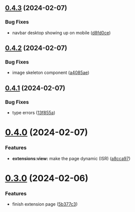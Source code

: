## [0.4.3](https://github.com/onesoft-sudo/sudobot-extensions-web/compare/v0.4.2...v0.4.3) (2024-02-07)


### Bug Fixes

* navbar desktop showing up on mobile ([d8fd0ce](https://github.com/onesoft-sudo/sudobot-extensions-web/commit/d8fd0cefd0c532b2a87c9b8d97c5c0d6b708a159))



## [0.4.2](https://github.com/onesoft-sudo/sudobot-extensions-web/compare/v0.4.1...v0.4.2) (2024-02-07)


### Bug Fixes

* image skeleton component ([a4085ae](https://github.com/onesoft-sudo/sudobot-extensions-web/commit/a4085ae7bff455fe6ca351b684e91a2053fecdfa))



## [0.4.1](https://github.com/onesoft-sudo/sudobot-extensions-web/compare/v0.4.0...v0.4.1) (2024-02-07)


### Bug Fixes

* type errors ([13f855a](https://github.com/onesoft-sudo/sudobot-extensions-web/commit/13f855a6d954b43b8f1ad0574c6da8f9822d4bd6))



# [0.4.0](https://github.com/onesoft-sudo/sudobot-extensions-web/compare/v0.3.0...v0.4.0) (2024-02-07)


### Features

* **extensions:view:** make the page dynamic (ISR) ([a8cca97](https://github.com/onesoft-sudo/sudobot-extensions-web/commit/a8cca9762a2d9a0d942d18e39ad0d63ab21787f5))



# [0.3.0](https://github.com/onesoft-sudo/sudobot-extensions-web/compare/v0.2.0...v0.3.0) (2024-02-06)


### Features

* finish extension page ([5b377c3](https://github.com/onesoft-sudo/sudobot-extensions-web/commit/5b377c35ac0b4cf189d5942cb0a700654fcb3cde))



